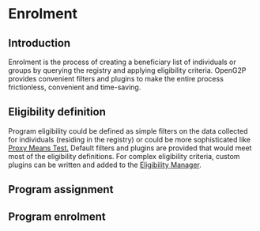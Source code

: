 # Enrolment

## Introduction

Enrolment is the process of creating a beneficiary list of individuals or groups by querying the registry and applying eligibility criteria. OpenG2P provides convenient filters and plugins to make the entire process frictionless, convenient and time-saving.&#x20;

## Eligibility definition

Program eligibility could be defined as simple filters on the data collected for individuals (residing in the registry) or could be more sophisticated like [Proxy Means Test.](https://olc.worldbank.org/sites/default/files/1.pdf) Default filters and plugins are provided that would meet most of the eligibility definitions. For complex eligibility criteria, custom plugins can be written and added to the [Eligibility Manager](eligibility.md#eligibility-manager).&#x20;

## Program assignment

## Program enrolment
